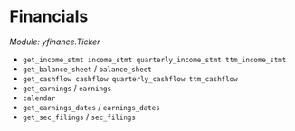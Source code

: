 # Financials

_Module: yfinance.Ticker_

- `get_income_stmt income_stmt quarterly_income_stmt ttm_income_stmt`
- `get_balance_sheet` / `balance_sheet`
- `get_cashflow cashflow quarterly_cashflow ttm_cashflow`
- `get_earnings` / `earnings`
- `calendar`
- `get_earnings_dates` / `earnings_dates`
- `get_sec_filings` / `sec_filings`

